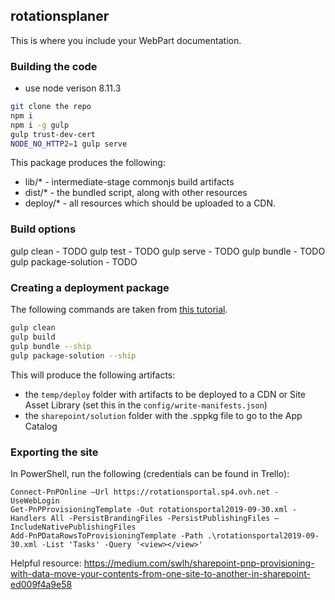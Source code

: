 ## rotationsplaner

This is where you include your WebPart documentation.

### Building the code
* use node verison 8.11.3

```bash
git clone the repo
npm i
npm i -g gulp
gulp trust-dev-cert
NODE_NO_HTTP2=1 gulp serve
```

This package produces the following:

* lib/* - intermediate-stage commonjs build artifacts
* dist/* - the bundled script, along with other resources
* deploy/* - all resources which should be uploaded to a CDN.

### Build options

gulp clean - TODO
gulp test - TODO
gulp serve - TODO
gulp bundle - TODO
gulp package-solution - TODO

### Creating a deployment package
The following commands are taken from [this tutorial](http://www.sharepointsamples.com/deploy-sharepoint-framework-webpart-to-sharepoint-site/).

```bash
gulp clean
gulp build
gulp bundle --ship
gulp package-solution --ship
```

This will produce the following artifacts:
* the `temp/deploy` folder with artifacts to be deployed to a CDN or Site Asset Library (set this in the `config/write-manifests.json`)
* the `sharepoint/solution` folder with the .sppkg file to go to the App Catalog

### Exporting the site
In PowerShell, run the following (credentials can be found in Trello):
```
Connect-PnPOnline –Url https://rotationsportal.sp4.ovh.net -UseWebLogin
Get-PnPProvisioningTemplate -Out rotationsportal2019-09-30.xml -Handlers All -PersistBrandingFiles -PersistPublishingFiles –IncludeNativePublishingFiles
Add-PnPDataRowsToProvisioningTemplate -Path .\rotationsportal2019-09-30.xml -List 'Tasks' -Query '<view></view>'
```

Helpful resource: <https://medium.com/swlh/sharepoint-pnp-provisioning-with-data-move-your-contents-from-one-site-to-another-in-sharepoint-ed009f4a9e58>
